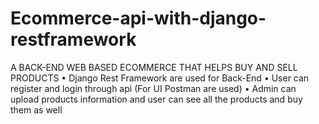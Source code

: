 # Ecommerce-api-with-django-restframework

A BACK-END WEB BASED ECOMMERCE THAT HELPS BUY AND SELL PRODUCTS 
• Django Rest Framework are used for Back-End 
• User can register and login through api (For UI Postman are used)
• Admin can upload products information and user can see all the products and buy them as well
